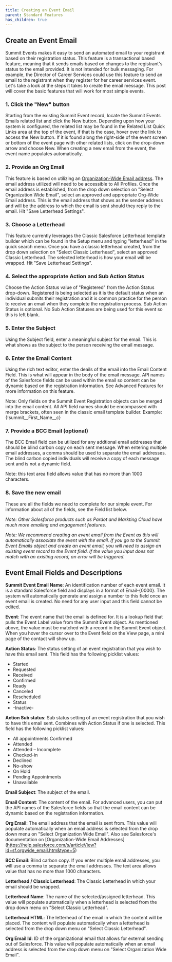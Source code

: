 ```yaml
---
title: Creating an Event Email
parent: Standard Features
has_children: true
---
```



## Create an Event Email
Summit Events makes it easy to send an automated email to your registrant based on their registration status. This feature is a transactional based feature, meaning that it sends emails based on changes to the registrant's status to the email provided. It is not intended for bulk messaging.  For example, the Director of Career Services could use this feature to send an email to the registrant when they register for her career services event.  Let's take a look at the steps it takes to create the email message.  This post will cover the basic features that will work for most simple events.  

### 1. Click the "New" button

Starting from the existing Summit Event record, locate the Summit Events Emails related list and click the New button.  Depending upon how your system is configured, the related list may be found in the Related List Quick Links area at the top of the event, if that is the case, hover over the link to access the New button.  If it is found along the right-side of the event screen or bottom of the event page with other related lists, click on the drop-down arrow and choose New. When creating a new email from the event, the event name populates automatically.

### 2. Provide an Org Email

This feature is based on utilizing an [Organization-Wide Email address](https://help.salesforce.com/s/articleView?id=sf.orgwide_email.htm&type=5). The email address utilized will need to be accessible to All Profiles. Once the email address is established, from the drop down selection on "Select Organization Wide Email", select an approved and appropriate Org-Wide Email address. This is the email address that shows as the sender address and will be the address to which the email is sent should they reply to the email. Hit "Save Letterhead Settings".

### 3. Choose a Letterhead

This feature currently leverages the Classic Salesforce Letterhead template builder which can be found in the Setup menu and typing "letterhead" in the quick search menu. Once you have a classic letterhead created, from the drop down selection on "Select Classic Letterhead", select an approved Classic Letterhead. The selected letterhead is how your email will be wrapped. Hit "Save Letterhead Settings".

### 4. Select the appropriate Action and Sub Action Status

Choose the Action Status value of "Registered" from the Action Status drop-down. Registered is being selected as it is the default status when an individual submits their registration and it is common practice for the person to receive an email when they complete the registration process. Sub Action Status is optional.  No Sub Action Statuses are being used for this event so this is left blank.

### 5. Enter the Subject

Using the Subject field, enter a meaningful subject for the email. This is what shows as the subject to the person receiving the email message.

### 6. Enter the Email Content

Using the rich text editor, enter the deails of the email into the Email Content Field.  This is what will appear in the body of the email message.  API names of the Salesforce fields can be used within the email so content can be dynamic based on the registration information.  See Advanced Features for more information on this feature.

Note: Only fields on the Summit Event Registration objects can be merged into the email content. All API field names should be encompassed with merge brackets, often seen in the classic email template builder. Example: {!summit__First_Name__c} 

### 7. Provide a BCC Email (optional)

The BCC Email field can be utilized for any addtional email addresses that should be blind carbon copy on each sent message. When entering multiple email addresses, a comma should be used to separate the email addresses.  The blind carbon copied individuals will receive a copy of each message sent and is not a dynamic field.  

Note: this text area field allows value that has no more than 1000 characters. 

### 8. Save the new email

These are all the fields we need to complete for our simple event.  For information about all of the fields, see the Field list below.

*Note: Other Salesforce products such as Pardot and Markting Cloud have much more emailing and engagement features.*
  
*Note: We recommend creating an event email from the Event as this will automatically associate the event with the email. If you go to the Summit Event Emails object and create an event email, you will need to assign an existing event record to the Event field. If the value you input does not match with an existing record, an error will be triggered.*



## Event Email Fields and Descriptions

**Summit  Event Email Name**: An identification number of each event email. It is a standard Salesforce field and displays in a format of Email-{0000}. The system will automatically generate and assign a number to this field once an event email is created. No need for any user input and this field cannot be edited.

**Event**: The event name that the email is defined for. It is a lookup field that pulls the Event Label value from the Summit Event object. As mentioned above, the value must be matched with a record in the Summit Event object. When you hover the cursor over to the Event field on the View page, a mini page of the contact will show up. 
 
**Action Status**: The status setting of an event registration that you wish to have this email sent. 
This field has the following picklist values:
* Started 
* Requested
* Received
* Confirmed
* Ready
* Canceled
* Rescheduled
* Status
* -Inactive-

**Action Sub status**: Sub status setting of an event registration that you wish to have this email sent. Combines with Action Status if one is selected.
This field has the following picklist values:
* All appointments Confirmed
* Attended
* Attended – Incomplete
* Checked-in
* Declined
* No-show
* On Hold
* Pending Appointments
* Unavailable

**Email Subject**: The subject of the email.

**Email Content**: The content of the email. For advanced users, you can put the API names of the Salesforce fields so that the email content can be dynamic based on the registration information. 

**Org Email**: The email address that the email is sent from. This value will populate automatically when an email address is selected from the drop down menu on "Select Organization Wide Email".  Also see Salesforce's documentation on [Organization-Wide Email Addresses] (https://help.salesforce.com/s/articleView?id=sf.orgwide_email.htm&type=5)

**BCC Email**: Blind carbon copy. If you enter multiple email addresses, you will use a comma to separate the email addresses. The text area allows value that has no more than 1000 characters. 

**Letterhead / Classic Letterhead**: The Classic Letterhead in which your email should be wrapped.

**Letterhead Name**: The name of the selected/assigned letterhead. This value will populate automatically when a letterhead is selected from the drop down menu on "Select Classic Letterhead".

**Letterhead HTML**: The letterhead of the email in which the content will be placed. The content will populate automatically when a letterhead is selected from the drop down menu on "Select Classic Letterhead".

**Org Email Id**: ID of the organizational email that allows for external sending out of Salesforce. This value will populate automatically when an email address is selected from the drop down menu on "Select Organization Wide Email".



